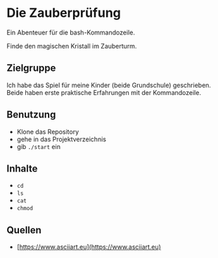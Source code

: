 
# Die Zauberprüfung

Ein Abenteuer für die bash-Kommandozeile.

Finde den magischen Kristall im Zauberturm.

## Zielgruppe

Ich habe das Spiel für meine Kinder (beide Grundschule) geschrieben.
Beide haben erste praktische Erfahrungen mit der Kommandozeile.

## Benutzung

* Klone das Repository
* gehe in das Projektverzeichnis
* gib `./start` ein

## Inhalte

* `cd`
* `ls`
* `cat`
* `chmod`

## Quellen

* [https://www.asciiart.eu](https://www.asciiart.eu)
